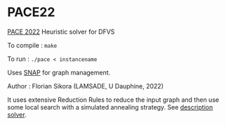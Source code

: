 # PACE22
[PACE 2022](https://pacechallenge.org/2022/) Heuristic solver for DFVS 

To compile :
```make```

To run :
```./pace < instancename```
   
Uses [SNAP](snap.stanford.edu/) for graph management.

Author : Florian Sikora (LAMSADE, U Dauphine, 2022)

It uses extensive Reduction Rules to reduce the input graph and then use some local search with a simulated annealing strategy. See [description solver](description.pdf).
